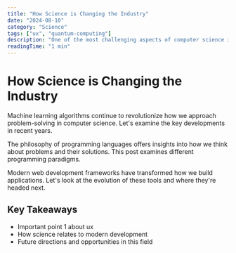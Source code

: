 ```yaml
---
title: "How Science is Changing the Industry"
date: "2024-08-10"
category: "Science"
tags: ["ux", "quantum-computing"]
description: "One of the most challenging aspects of computer science is balancing theoretical knowledge with practical implementation..."
readingTime: "1 min"
---
```


# How Science is Changing the Industry

Machine learning algorithms continue to revolutionize how we approach problem-solving in computer science. Let's examine the key developments in recent years.

The philosophy of programming languages offers insights into how we think about problems and their solutions. This post examines different programming paradigms.

Modern web development frameworks have transformed how we build applications. Let's look at the evolution of these tools and where they're headed next.

## Key Takeaways

- Important point 1 about ux
- How science relates to modern development
- Future directions and opportunities in this field
